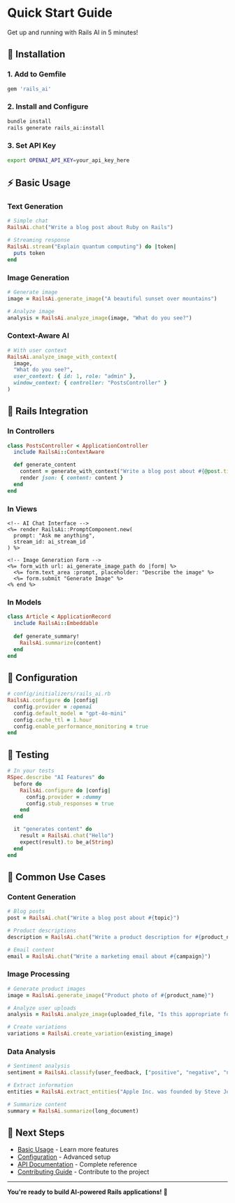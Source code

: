 # Quick Start Guide

Get up and running with Rails AI in 5 minutes!

## 🚀 Installation

### 1. Add to Gemfile

```ruby
gem 'rails_ai'
```

### 2. Install and Configure

```bash
bundle install
rails generate rails_ai:install
```

### 3. Set API Key

```bash
export OPENAI_API_KEY=your_api_key_here
```

## ⚡ Basic Usage

### Text Generation

```ruby
# Simple chat
RailsAi.chat("Write a blog post about Ruby on Rails")

# Streaming response
RailsAi.stream("Explain quantum computing") do |token|
  puts token
end
```

### Image Generation

```ruby
# Generate image
image = RailsAi.generate_image("A beautiful sunset over mountains")

# Analyze image
analysis = RailsAi.analyze_image(image, "What do you see?")
```

### Context-Aware AI

```ruby
# With user context
RailsAi.analyze_image_with_context(
  image,
  "What do you see?",
  user_context: { id: 1, role: "admin" },
  window_context: { controller: "PostsController" }
)
```

## 🎨 Rails Integration

### In Controllers

```ruby
class PostsController < ApplicationController
  include RailsAi::ContextAware

  def generate_content
    content = generate_with_context("Write a blog post about #{@post.title}")
    render json: { content: content }
  end
end
```

### In Views

```erb
<!-- AI Chat Interface -->
<%= render RailsAi::PromptComponent.new(
  prompt: "Ask me anything",
  stream_id: ai_stream_id
) %>

<!-- Image Generation Form -->
<%= form_with url: ai_generate_image_path do |form| %>
  <%= form.text_area :prompt, placeholder: "Describe the image" %>
  <%= form.submit "Generate Image" %>
<% end %>
```

### In Models

```ruby
class Article < ApplicationRecord
  include RailsAi::Embeddable
  
  def generate_summary!
    RailsAi.summarize(content)
  end
end
```

## 🔧 Configuration

```ruby
# config/initializers/rails_ai.rb
RailsAi.configure do |config|
  config.provider = :openai
  config.default_model = "gpt-4o-mini"
  config.cache_ttl = 1.hour
  config.enable_performance_monitoring = true
end
```

## 🧪 Testing

```ruby
# In your tests
RSpec.describe "AI Features" do
  before do
    RailsAi.configure do |config|
      config.provider = :dummy
      config.stub_responses = true
    end
  end

  it "generates content" do
    result = RailsAi.chat("Hello")
    expect(result).to be_a(String)
  end
end
```

## 🎯 Common Use Cases

### Content Generation

```ruby
# Blog posts
post = RailsAi.chat("Write a blog post about #{topic}")

# Product descriptions
description = RailsAi.chat("Write a product description for #{product_name}")

# Email content
email = RailsAi.chat("Write a marketing email about #{campaign}")
```

### Image Processing

```ruby
# Generate product images
image = RailsAi.generate_image("Product photo of #{product_name}")

# Analyze user uploads
analysis = RailsAi.analyze_image(uploaded_file, "Is this appropriate for our site?")

# Create variations
variations = RailsAi.create_variation(existing_image)
```

### Data Analysis

```ruby
# Sentiment analysis
sentiment = RailsAi.classify(user_feedback, ["positive", "negative", "neutral"])

# Extract information
entities = RailsAi.extract_entities("Apple Inc. was founded by Steve Jobs")

# Summarize content
summary = RailsAi.summarize(long_document)
```

## 🚀 Next Steps

- [Basic Usage](Basic-Usage.md) - Learn more features
- [Configuration](Configuration.md) - Advanced setup
- [API Documentation](API-Documentation.md) - Complete reference
- [Contributing Guide](Contributing-Guide.md) - Contribute to the project

---

**You're ready to build AI-powered Rails applications!** 🚀

